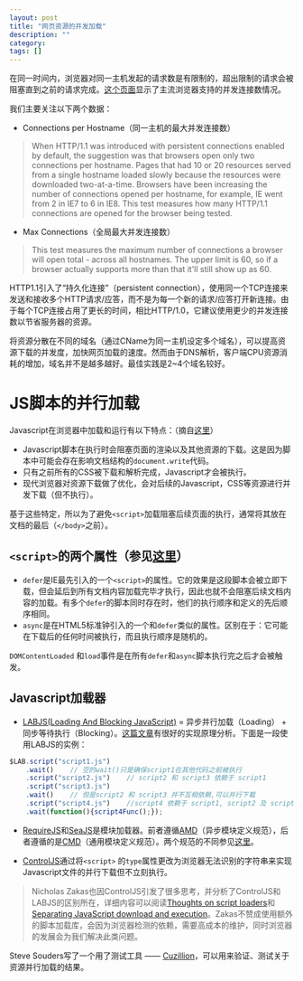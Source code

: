 ```yaml
---
layout: post
title: "网页资源的并发加载"
description: ""
category: 
tags: []
---
```


在同一时间内，浏览器对同一主机发起的请求数是有限制的，超出限制的请求会被阻塞直到之前的请求完成。[这个页面](http://www.browserscope.org/?category=network)显示了主流浏览器支持的并发连接数情况。

我们主要关注以下两个数据：

- Connections per Hostname（同一主机的最大并发连接数）

> When HTTP/1.1 was introduced with persistent connections enabled by default, the suggestion was that browsers open only two connections per hostname. Pages that had 10 or 20 resources served from a single hostname loaded slowly because the resources were downloaded two-at-a-time. Browsers have been increasing the number of connections opened per hostname, for example, IE went from 2 in IE7 to 6 in IE8. This test measures how many HTTP/1.1 connections are opened for the browser being tested.

- Max Connections（全局最大并发连接数）

> This test measures the maximum number of connections a browser will open total - across all hostnames. The upper limit is 60, so if a browser actually supports more than that it'll still show up as 60.

HTTP1.1引入了“持久化连接”（persistent connection），使用同一个TCP连接来发送和接收多个HTTP请求/应答，而不是为每一个新的请求/应答打开新连接。由于每个TCP连接占用了更长的时间，相比HTTP/1.0，它建议使用更少的并发连接数以节省服务器的资源。

将资源分散在不同的域名（通过CName为同一主机设定多个域名），可以提高资源下载的并发度，加快网页加载的速度。然而由于DNS解析，客户端CPU资源消耗的增加，域名并不是越多越好。最佳实践是2~4个域名较好。

# JS脚本的并行加载

Javascript在浏览器中加载和运行有以下特点：（摘自[这里](http://lifesinger.wordpress.com/2012/02/03/performance-impact-of-js-css-loading-order/)）

 - Javascript脚本在执行时会阻塞页面的渲染以及其他资源的下载。这是因为脚本中可能会存在影响文档结构的```document.write```代码。
 - 只有之前所有的CSS被下载和解析完成，Javascript才会被执行。
 - 现代浏览器对资源下载做了优化，会对后续的Javascript，CSS等资源进行并发下载（但不执行）。

基于这些特定，所以为了避免```<script>```加载阻塞后续页面的执行，通常将其放在文档的最后（```</body>```之前）。

## ```<script>```的两个属性（参见[这里](http://stackoverflow.com/questions/3952009/defer-attribute-chrome)）

- ```defer```是IE最先引入的一个```<script>```的属性。它的效果是这段脚本会被立即下载，但会延后到所有文档内容加载完毕才执行，因此也就不会阻塞后续文档内容的加载。有多个```defer```的脚本同时存在时，他们的执行顺序和定义的先后顺序相同。
- ```async```是在HTML5标准钟引入的一个和```defer```类似的属性。区别在于：它可能在下载后的任何时间被执行，而且执行顺序是随机的。

```DOMContentLoaded``` 和```load```事件是在所有```defer```和```async```脚本执行完之后才会被触发。

## Javascript加载器

- [LABJS(Loading And Blocking JavaScript)](http://labjs.com/) = 异步并行加载（Loading） + 同步等待执行（Blocking）。[这篇文章](http://oldj.net/article/labjs-study/)有很好的实现原理分析。下面是一段使用LABJS的实例：

```javascript
$LAB.script("script1.js")
    .wait()    // 空的wait()只是确保script1在其他代码之前被执行
    .script("script2.js")    // script2 和 script3 依赖于 script1
    .script("script3.js")
    .wait()    // 但是script2 和 script3 并不互相依赖,可以并行下载
    .script("script4.js")    //script4 依赖于 script1, script2 及 script3
    .wait(function(){script4Func();});
```

- [RequireJS](http://requirejs.org/)和[SeaJS](seajs.org/‎)是模块加载器。前者遵循[AMD](http://en.wikipedia.org/wiki/Asynchronous_module_definition)（异步模块定义规范），后者遵循的是[CMD](https://github.com/cmdjs/specification/blob/master/draft/module.md)（通用模块定义规范）。两个规范的不同参见[这里](http://stackoverflow.com/questions/16521471/relation-between-commonjs-amd-and-requirejs)。

- [ControlJS](http://stevesouders.com/controljs/)通过将```<script>``` 的```type```属性更改为浏览器无法识别的字符串来实现Javascript文件的并行下载但不立刻执行。

> Nicholas Zakas也因ControlJS引发了很多思考，并分析了ControlJS和LABJS的区别所在，详细内容可以阅读[Thoughts on script loaders](http://www.nczonline.net/blog/2010/12/21/thoughts-on-script-loaders/)和[Separating JavaScript download and execution](http://www.nczonline.net/blog/2011/02/14/separating-javascript-download-and-execution/)。Zakas不赞成使用额外的脚本加载库，会因为浏览器检测的依赖，需要高成本的维护，同时浏览器的发展会为我们解决此类问题。

Steve Souders写了一个用了测试工具 —— [Cuzillion](http://stevesouders.com/cuzillion/)，可以用来验证、测试关于资源并行加载的结果。
